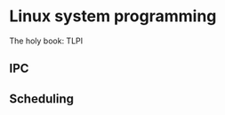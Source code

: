 Linux system programming
========================

The holy book: TLPI

IPC
---

Scheduling
----------
